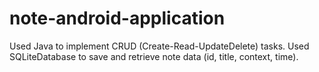 # note-android-application
 Used Java to implement CRUD (Create-Read-UpdateDelete) tasks. Used SQLiteDatabase to save and retrieve note data (id, title, context, time).
